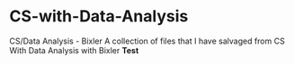 # CS-with-Data-Analysis
CS/Data Analysis - Bixler
A collection of files that I have salvaged from CS With Data Analysis with Bixler
<b>Test</b>
